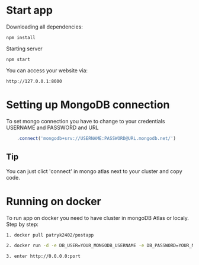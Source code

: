 # Start app

Downloading all dependencies:
```cli
npm install
```

Starting server
```cli
npm start
```

You can access your website via:
```
http://127.0.0.1:8000
```

# Setting up MongoDB connection

To set mongo connection you have to change to your credentials USERNAME and PASSWORD and URL 
```js
    .connect('mongodb+srv://USERNAME:PASSWORD@URL.mongodb.net/')
```

## Tip
You can just clict 'connect' in mongo atlas next to your cluster and copy code. 

# Running on docker
To run app on docker you need to have cluster in mongoDB Atlas or localy. 
Step by step:
```bash
1. docker pull patryk2402/postapp
```
```bash
2. docker run -d -e DB_USER=YOUR_MONGODB_USERNAME -e DB_PASSWORD=YOUR_MONGODB_PASSWORD -e DB_URL=YOUR_MONGODB_URL -p port:8000 patryk2402/postapp
```
```bash
3. enter http://0.0.0.0:port
```


